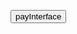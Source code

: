<html>
<head>
​    <meta content="text/html; charset=utf-8" http-equiv="content-type">
​    <title>
​        js调用java
​    </title>
</head>

<body>
<p>
​    <div id="show"></div>
</p>


<p><input type="button" id="enter3" value="payInterface" onclick="payInterface();"/></p>

</body>
<script>

​        function setupWebViewJavascriptBridge(callback) {
​            if (window.WebViewJavascriptBridge) {
​                callback(WebViewJavascriptBridge)
​            } else {
​                document.addEventListener(
​                    'WebViewJavascriptBridgeReady'
​                    , function() {
​                        callback(WebViewJavascriptBridge)
​                    },
​                    false
​                );
​            }


​            if (window.WebViewJavascriptBridge) { return callback(WebViewJavascriptBridge); }
​            if (window.WVJBCallbacks) { return window.WVJBCallbacks.push(callback); }
​            window.WVJBCallbacks = [callback];
​            var WVJBIframe = document.createElement('iframe');
​            WVJBIframe.style.display = 'none';
​            WVJBIframe.src = 'wvjbscheme://__BRIDGE_LOADED__';
​            document.documentElement.appendChild(WVJBIframe);
​            setTimeout(function() { document.documentElement.removeChild(WVJBIframe) }, 0)
​        }

​        //在改function 中添加原生调起js方法
​        setupWebViewJavascriptBridge(function(bridge) {

​            //注册原生调起方法
​            //参数1： buttonjs 注册flag 供原生使用，要和原生统一
​            //参数2： data  是原生传给js 的数据
​            //参数3： responseCallback 是js 的回调，可以通过该方法给原生传数据
​            bridge.registerHandler("getUserInfos",function(data,responseCallback){

​                document.getElementById("show").innerHTML = "buuton js" + data;
​                responseCallback("button js callback");
​            });


​            document.getElementById('enter3').onclick = function (e) {
​            var data = "hello"
​            //参数1： pay 注册flag 供原生使用，要和原生统一
​            //参数2： 是调起原生时向原生传递的参数
​            //参数3： 原生调用回调返回的数据
​            bridge.callHandler('getBlogNameFromObjC',data,function(resp){
​                    document.getElementById("show").innerHTML = "payInterface" + resp;
​                }
​             );
​        }
​        })
</script>

</html>